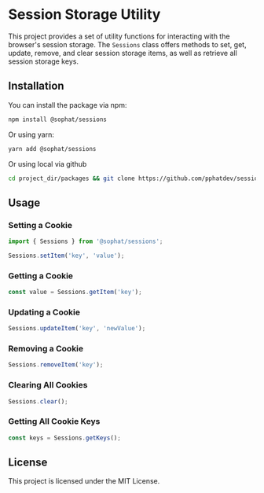 # Session Storage Utility

This project provides a set of utility functions for interacting with the browser's session storage. The `Sessions` class offers methods to set, get, update, remove, and clear session storage items, as well as retrieve all session storage keys.

## Installation

You can install the package via npm:

```bash
npm install @sophat/sessions
```

Or using yarn:

```bash
yarn add @sophat/sessions
```

Or using local via github

```bash
cd project_dir/packages && git clone https://github.com/pphatdev/sessions.git && npm link @sophat/sessions
```

## Usage

### Setting a Cookie

```typescript
import { Sessions } from '@sophat/sessions';

Sessions.setItem('key', 'value');
```

### Getting a Cookie

```typescript
const value = Sessions.getItem('key');
```

### Updating a Cookie

```typescript
Sessions.updateItem('key', 'newValue');
```

### Removing a Cookie

```typescript
Sessions.removeItem('key');
```

### Clearing All Cookies

```typescript
Sessions.clear();
```

### Getting All Cookie Keys

```typescript
const keys = Sessions.getKeys();
```

## License

This project is licensed under the MIT License.